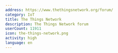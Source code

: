 ```yaml
---
address: https://www.thethingsnetwork.org/forum/
category: IoT
title: The Things Network
description: The Things Network forum
userCount: 11911
icon: the-things-network.png
activity: high
language: en
---
```

